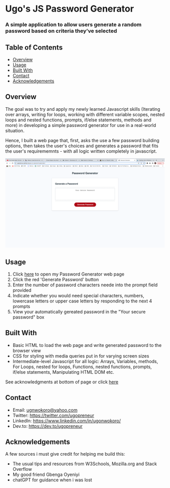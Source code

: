 # Ugo's JS Password Generator
### A simple application to allow users generate a random password based on criteria they’ve selected

## Table of Contents

- [Overview](#overview)
- [Usage](#usage)
- [Built With](#built-with)
- [Contact](#contact)
- [Acknowledgements](#acknowledgements)

## Overview

The goal was to try and apply my newly learned Javascript skills (Iterating over arrays, writing for loops, working with different variable scopes, nested loops and nested functions, prompts, if/else statements, methods and more) in developing a simple password generator for use in a real-world situation. 

Hence, I built a web page that, first, asks the use a few password building options, then takes the user's choices and generates a password that fits the user's requirememnts - with all logic written completely in javascript.

<p align="center">
  <img src="assets/deployed_screenshot.png" width="700" title="Password Generatorassets seen on a browser" alt="Screenshot of deployed application">
</p>

## Usage

1. Click [here](https://ugopreneur.github.io/ugos-js-password-generator/) to open my Password Generator web page
2. Click the red 'Generate Password' button
3. Enter the number of password characters neede into the prompt field provided
4. Indicate whether you would need special characters, numbers, lowercase letters or upper case letters by responding to the next 4 prompts
5. View your automatically gereated password in the "Your secure password" box

## Built With

- Basic HTML to load the web page and write generated password to the browser view
- CSS for styling with media queries put in for varying screen sizes
- Intermediate-level Javascript for all logic: Arrays, Variables, methods, For Loops, nested for loops, Functions, nested functions, prompts, if/else statements, Manipulating HTML DOM etc.

See acknowledgments at bottom of page or click [here](#acknowledgements) 

## Contact

- Email: ugnwokoro@yahoo.com
- Twitter: https://twitter.com/ugopreneur
- LinkedIn: https://www.linkedin.com/in/ugonwokoro/ 
- Dev.to: https://dev.to/ugopreneur 

## Acknowledgements

A few sources i must give credit for helping me build this:

- The usual tips and resources from W3Schools, Mozilla.org and Stack Overflow
- My good friend Gbenga Oyeniyi
- chatGPT for guidance when i was lost